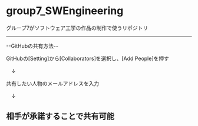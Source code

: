 # group7_SWEngineering
グループ7がソフトウェア工学の作品の制作で使うリポジトリ

---
--GitHubの共有方法--

GitHubの[Setting]から[Collaborators]を選択し、[Add People]を押す

　↓

共有したい人物のメールアドレスを入力

　↓

相手が承諾することで共有可能
---
